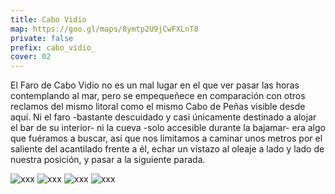 ```yaml
---
title: Cabo Vidio
map: https://goo.gl/maps/8ymtp2U9jCwFXLnT8
private: false
prefix: cabo_vidio_
cover: 02
---
```

El Faro de Cabo Vidio no es un mal lugar en el que ver pasar las horas contemplando al mar, pero se empequeñece en comparación con otros reclamos del mismo litoral como el mismo Cabo de Peñas visible desde aquí. Ni el faro -bastante descuidado y casi únicamente destinado a alojar el bar de su interior- ni la cueva -solo accesible durante la bajamar- era algo que fuéramos a buscar, así que nos limitamos a caminar unos metros por el saliente del acantilado frente a él, echar un vistazo al oleaje a lado y lado de nuestra posición, y pasar a la siguiente parada.

![xxx](01)
![xxx](02)
![xxx](03)
![xxx](04)